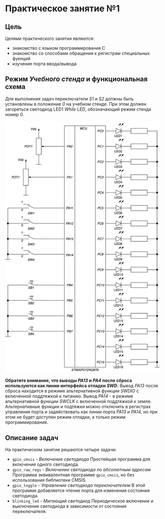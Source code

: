 # Практическое занятие №1

## Цель

Целями практического занятия являются:
* знакомство с языком программирования C
* знакомство со способами обращения к регистрам специальных фукнций
* изучение порта ввода/вывода

## Режим _Учебного стенда_ и функциональная схема

Для выполнения задач переключатели _S1_ и _S2_ должны быть установлены в положение _0_ на учебном стенде.
При этом должен загореться светодиод LED1 _While LED_, обозначающий режим стенда номер _0_.

![ ](../../../../img/lab1_ex1-4_sch.png)

**Обратите внимание, что выводы _PA13_ и _PA4_ после сброса используются как линии интерфейса отладки _SWD_.**
Вывод _PA13_ после сброса находится в режиме альтернативной функции _SWDIO_ с включенной поддтяжкой к питанию.
Вывод _PA14_ - в режиме альтернативной функции _SWCLK_ с включенной поддтяжкой к земле.
Альтернативные функции и подтяжки можно отключить в регистрах управления порта и
задействовать как линии порта _PA13_ и _PA14_, но при этом не будет доступен режим отладки,
а только режим программирования.

## Описание задач

На практическом занятие решаются четыре задачи:

* `gpio_cmsis` - _Включение светодиода_
    Простейшая программа для включения одного светодиода.
* `gpio_raw_regs` - _Включение светодиода по абсолютным адресам_
    Программа эквивалентная программе `gpio_cmsis`, но без использования библиотеки CMSIS.
* `gpio_toggle` -  _Управление светодиода переключателем_
    В этой программе добавляется чтение порта для изменения состояния светодиода.
* `blinking_led` - _Мигающий светодиод_
    Периодическое включение и выключение светодиода в зависимости от состояния переключателя.
